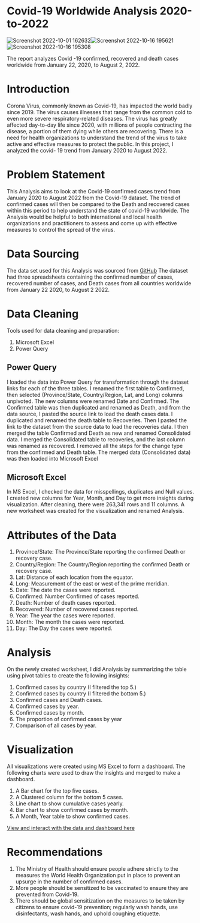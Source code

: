 # Covid-19 Worldwide Analysis 2020-to-2022

![Screenshot 2022-10-01 162632](https://user-images.githubusercontent.com/110452335/196047773-d30be955-dde2-430c-a65a-39dee1a1d9b1.png)![Screenshot 2022-10-16 195621](https://user-images.githubusercontent.com/110452335/196048159-52372270-0308-40d7-a3d2-65941d2c09f2.png)![Screenshot 2022-10-16 195308](https://user-images.githubusercontent.com/110452335/196048172-2cfe2e3a-b1cb-4402-88b0-6f8dfdd59c2b.png)

The report analyzes Covid -19 confirmed, recovered and death cases worldwide from January 22, 2020, to August 2, 2022.

# Introduction
Corona Virus, commonly known as Covid-19, has impacted the world badly since 2019. The virus causes illnesses that range from the common cold to even more severe respiratory-related diseases. The virus has greatly affected day-to-day life since 2020, with millions of people contracting the disease, a portion of them dying while others are recovering. There is a need for health organizations to understand the trend of the virus to take active and effective measures to protect the public. In this project, I analyzed the covid- 19 trend from January 2020 to August 2022.

# Problem Statement
This Analysis aims to look at the Covid-19 confirmed cases trend from January 2020 to August 2022 from the Covid-19 dataset. The trend of confirmed cases will then be compared to the Death and recovered cases within this period to help understand the state of covid-19 worldwide. The Analysis would be helpful to both international and local health organizations and practitioners to assess and come up with effective measures to control the spread of the virus.

# Data Sourcing
The data set used for this Analysis was sourced from [GitHub](https://github.com/CSSEGISandData/COVID-19/tree/master/csse_covid_19_data/csse_covid_19_time_series)
The dataset had three spreadsheets containing the confirmed number of cases, recovered number of cases, and Death cases from all countries worldwide from January 22 2020, to August 2 2022.

# Data Cleaning
Tools used for data cleaning and preparation:
1.	Microsoft Excel
2.	Power Query

## Power Query
I loaded the data into Power Query for transformation through the dataset links for each of the three tables.
I renamed the first table to Confirmed, then selected (Province/State, Country/Region, Lat, and Long) columns unpivoted. The new columns were renamed Date and Confirmed.
The Confirmed table was then duplicated and renamed as Death, and from the data source, I pasted the source link to load the death cases data.
I duplicated and renamed the death table to Recoveries. Then I pasted the link to the dataset from the source data to load the recoveries data.
I then merged the table Confirmed and Death as new and renamed Consolidated data.
I merged the Consolidated table to recoveries, and the last column was renamed as recovered.
I removed all the steps for the change type from the confirmed and Death table.
The merged data (Consolidated data) was then loaded into Microsoft Excel

## Microsoft Excel
In MS Excel, I checked the data for misspellings, duplicates and Null values.
I created new columns for Year, Month, and Day to get more insights during visualization.
After cleaning, there were 263,341 rows and 11 columns. A new worksheet was created for the visualization and renamed Analysis.

# Attributes of the Data
1. Province/State: The Province/State reporting the confirmed Death or recovery case.
2. Country/Region: The Country/Region reporting the confirmed Death or recovery case.
3. Lat: Distance of each location from the equator.
4. Long: Measurement of the east or west of the prime meridian.
5. Date: The date the cases were reported.
6. Confirmed: Number Confirmed of cases reported.
7. Death: Number of death cases reported.
8. Recovered: Number of recovered cases reported.
9. Year: The year the cases were reported.
10. Month: The month the cases were reported.
11. Day: The Day the cases were reported.

# Analysis
On the newly created worksheet, I did Analysis by summarizing the table using pivot tables to create the following insights:
1.	Confirmed cases by country (I filtered the top 5.)
2.	Confirmed cases by country (I filtered the bottom 5.)
3.	Confirmed cases and Death cases.
4.	Confirmed cases by year.
5.	Confirmed cases by month.
6.	The proportion of confirmed cases by year
7.	Comparison of all cases by year.

# Visualization
All visualizations were created using MS Excel to form a dashboard.
The following charts were used to draw the insights and merged to make a dashboard.
1.	A Bar chart for the top five cases.
2.	A Clustered column for the bottom 5 cases.
3.	Line chart to show cumulative cases yearly.
4.	Bar chart to show confirmed cases by month.
5.	A Month, Year table to show confirmed cases.

[View and interact with the data and dashboard here](https://docs.google.com/spreadsheets/d/1eeQA0d4Hcf26PXXS4HdAVDwIq4ul11vi/edit?usp=sharing&ouid=117627235192123615887&rtpof=true&sd=true)

# Recommendations
1. The Ministry of Health should ensure people adhere strictly to the measures the World Health Organization put in place to prevent an upsurge in the number of confirmed cases.
2. More people should be sensitized to be vaccinated to ensure they are prevented from Covid-19.
3. There should be global sensitization on the measures to be taken by citizens to ensure covid-19 prevention; regularly wash hands, use disinfectants, wash hands, and uphold coughing etiquette.
